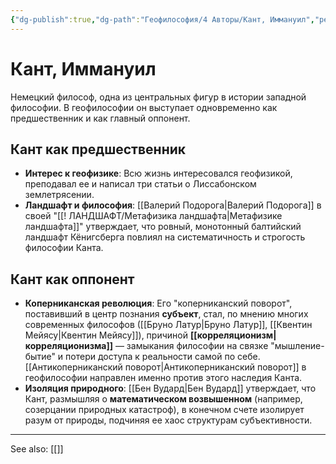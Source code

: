```yaml
---
{"dg-publish":true,"dg-path":"Геофилософия/4 Авторы/Кант, Иммануил","permalink":"/geofilosofiya/4-avtory/kant-immanuil/"}
---
```


# Кант, Иммануил

Немецкий философ, одна из центральных фигур в истории западной философии. В геофилософии он выступает одновременно как предшественник и как главный оппонент.

## Кант как предшественник
- **Интерес к геофизике**: Всю жизнь интересовался геофизикой, преподавал ее и написал три статьи о Лиссабонском землетрясении.
- **Ландшафт и философия**: [[Валерий Подорога\|Валерий Подорога]] в своей "[[! ЛАНДШАФТ/Метафизика ландшафта\|Метафизике ландшафта]]" утверждает, что ровный, монотонный балтийский ландшафт Кёнигсберга повлиял на систематичность и строгость философии Канта.

## Кант как оппонент
- **Коперниканская революция**: Его "коперниканский поворот", поставивший в центр познания **субъект**, стал, по мнению многих современных философов ([[Бруно Латур\|Бруно Латур]], [[Квентин Мейясу\|Квентин Мейясу]]), причиной **[[корреляционизм\|корреляционизма]]** — замыкания философии на связке "мышление-бытие" и потери доступа к реальности самой по себе. [[Антикоперниканский поворот\|Антикоперниканский поворот]] в геофилософии направлен именно против этого наследия Канта.
- **Изоляция природного**: [[Бен Вудард\|Бен Вудард]] утверждает, что Кант, размышляя о **математическом возвышенном** (например, созерцании природных катастроф), в конечном счете изолирует разум от природы, подчиняя ее хаос структурам субъективности.






---
See also:
[[]]

